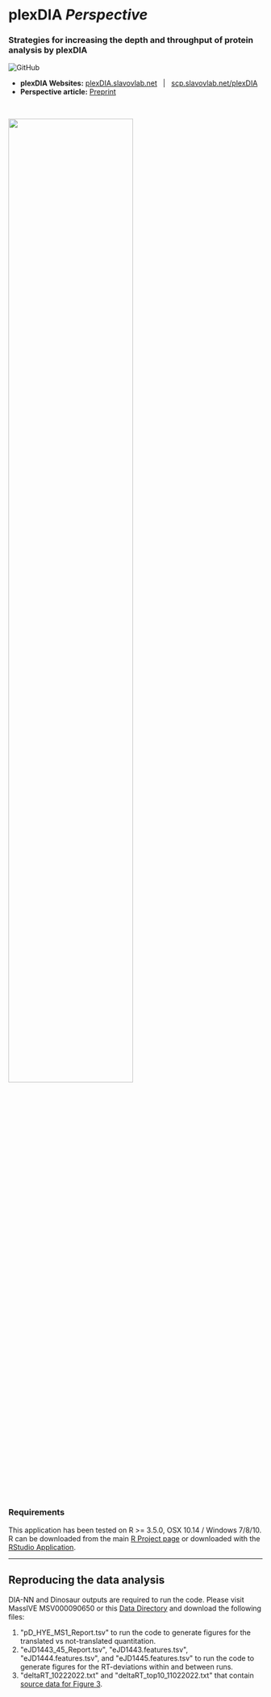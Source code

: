 # plexDIA *Perspective*
### Strategies for increasing the depth and throughput of protein analysis by plexDIA   


<!--![GitHub release](https://img.shields.io/github/release/SlavovLab/DO-MS.svg)-->
![GitHub](https://img.shields.io/github/license/SlavovLab/DO-MS.svg)

* **plexDIA Websites:** [plexDIA.slavovlab.net](https://plexDIA.slavovlab.net) &nbsp; | &nbsp; [scp.slavovlab.net/plexDIA](https://scp.slavovlab.net/plexDIA)
* **Perspective article:** [Preprint](https://www.biorxiv.org/content/10.1101/2022.11.05.515287v1) <!-- &nbsp; | &nbsp; [*Nature Biotechnology* Article](https://doi.org/10.1038/s41587-022-01389-w) -->


&nbsp;

<img src="https://scp.slavovlab.net/Figs/plexDIA_4.png" width="70%">



### Requirements

This application has been tested on R >= 3.5.0, OSX 10.14 / Windows 7/8/10. R can be downloaded from the main [R Project page](https://www.r-project.org/) or downloaded with the [RStudio Application](https://www.rstudio.com/products/rstudio/download/).



------------

## Reproducing the data analysis


DIA-NN and Dinosaur outputs are required to run the code. Please visit MassIVE MSV000090650 or this [Data Directory](https://drive.google.com/drive/folders/1eOntI0B-i5NK66DnDXnqZp2SvCPvl10R?usp=sharing) and download the following files:

1) "pD_HYE_MS1_Report.tsv" to run the code to generate figures for the translated vs not-translated quantitation.
2) "eJD1443_45_Report.tsv", "eJD1443.features.tsv", "eJD1444.features.tsv", and "eJD1445.features.tsv" to run the code to generate figures for the RT-deviations within and between runs.
3) "deltaRT_10222022.txt" and "deltaRT_top10_11022022.txt" that contain [source data for Figure 3](https://drive.google.com/drive/folders/1eOntI0B-i5NK66DnDXnqZp2SvCPvl10R?usp=sharing).
